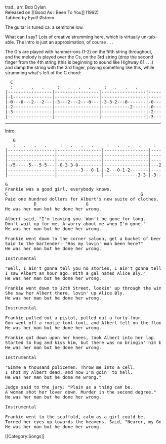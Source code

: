 trad., arr. Bob Dylan<br>
Released on [[Good As I Been To You]] (1992)<br>
Tabbed by Eyolf Østrem

The guitar is tuned ca. a semitone low.

What can I say? Lots of creative strumming here, which is virtually
un-tab-able. The intro is just an approximation, of course . . .

The G's are played with hammer-ons (1-2) on the fifth string
throughout, and the melody is played over the Cs, on the 3rd string
(drop the second finger from the 4th string (this is beginning to
sound like Highway 61 . . .) and damp the string with the 3rd finger,
playing something like this, while strumming what's left of the C
chord:

<pre class="tab">
  C
  :   .   .   .     :   .   .   .     :   .   .   .
|-----------------|-----------------|-----------------|-----
|-1---------------|-----------------|-----------------|-----
|-0---0---2---2---|-3---2---2---0---|-3-3-2---0-------|-0---
|-2---------------|-----------------|-----------2-----|-0---
|-3---------------|-----------------|-----------------|-2---
|-----------------|-----------------|-----------------|-3---
</pre>

----
Intro:

<pre class="tab">
   G
   :   .   .   .     :   .   .   .     :   .   .   .     :   .   .   .
|------------------|-----------------|-----------------|--------------
|------------------|-----------------|-----------------|--------------
|------------------|-----------------|-----------------|-------------- etc.
|-/5-----5---5-5---|-0-3-3-0---------|-----------------|---2-2-0------ over a
|------------------|---------3---0-1-|-2---0-1-2-------|-------------- G chord
|------------------|-----------------|-------------3-3-|-3-------3----
</pre>
<pre class="verse">
G
Frankie was a good girl, everybody knows.
C                                                   G
Paid one hundred dollars for Albert's new suite of clothes.
           D                   G
He was her man but he done her wrong.

Albert said, "I'm leaving you. Won't be gone for long.
Don't wait up for me. A-worry about me when I'm gone."
He was her man but he done her wrong.

Frankie went down to the corner saloon, get a bucket of beer.
Said to the bartender: "Has my lovin' man been here?"
He was her man but he done her wrong.

Instrumental

"Well, I ain't gonna tell you no stories, I ain't gonna tell you no lies.
I saw Albert an hour ago. With a gal named Alice Bly."
He was her man but he done her wrong.

Frankie went down to 12th Street, lookin' up through the window high.
She saw her Albert there, lovin' up Alice Bly.
He was her man but he done her wrong.

Instrumental

Frankie pulled out a pistol, pulled out a forty-four.
Gun went off a rootie-toot-toot, and Albert fell on the floor.
He was her man but he done her wrong.

Frankie got down upon her knees, took Albert into her lap.
Started to hug and kiss him, but there was no bringin' him back.
He was her man but he done her wrong.

Instrumental

"Gimme a thousand policemen. Throw me into a cell.
I shot my Albert dead, and now I'm goin' to hell.
He was her man but he done me wrong."

Judge said to the jury: "Plain as a thing can be.
A woman shot her lover down. Murder in the second degree."
He was her man but he done her wrong.

Instrumental

Frankie went to the scaffold, calm as a girl could be.
Turned her eyes up towards the heavens. Said, "Nearer, my God, to Thee."
He was her man but he done her wrong.
</pre>

[[Category:Songs]]
